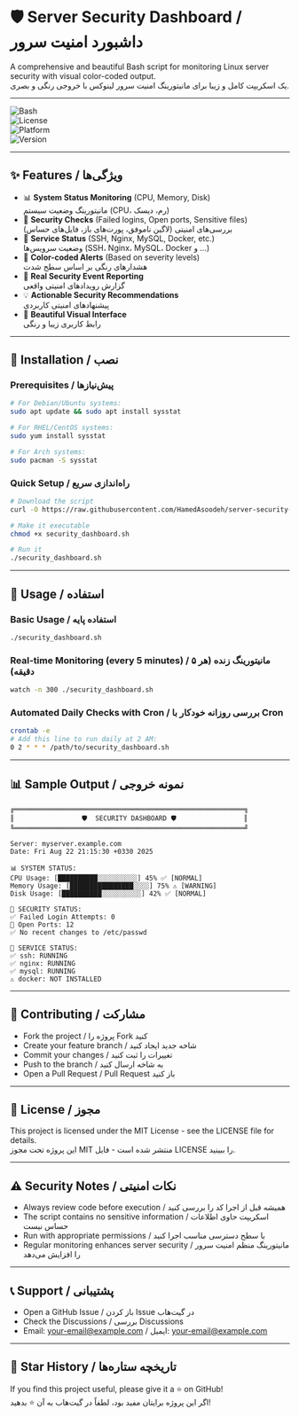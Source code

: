# 🛡️ Server Security Dashboard / داشبورد امنیت سرور

A comprehensive and beautiful Bash script for monitoring Linux server security with visual color-coded output.  
یک اسکریپت کامل و زیبا برای مانیتورینگ امنیت سرور لینوکس با خروجی رنگی و بصری.

---

![Bash](https://img.shields.io/badge/Bash-Script-green.svg)  
![License](https://img.shields.io/badge/License-MIT-blue.svg)  
![Platform](https://img.shields.io/badge/Platform-Linux-lightgrey.svg)  
![Version](https://img.shields.io/badge/Version-1.0.0-cyan.svg)

---

## ✨ Features / ویژگی‌ها

- 📊 **System Status Monitoring** (CPU, Memory, Disk)  
  مانیتورینگ وضعیت سیستم (CPU، رم، دیسک)
- 🔐 **Security Checks** (Failed logins, Open ports, Sensitive files)  
  بررسی‌های امنیتی (لاگین ناموفق، پورت‌های باز، فایل‌های حساس)
- 🚀 **Service Status** (SSH, Nginx, MySQL, Docker, etc.)  
  وضعیت سرویس‌ها (SSH، Nginx، MySQL، Docker و ...)
- 🔔 **Color-coded Alerts** (Based on severity levels)  
  هشدارهای رنگی بر اساس سطح شدت
- 📝 **Real Security Event Reporting**  
  گزارش رویدادهای امنیتی واقعی
- 💡 **Actionable Security Recommendations**  
  پیشنهادهای امنیتی کاربردی
- 🎨 **Beautiful Visual Interface**  
  رابط کاربری زیبا و رنگی

---

## 🚀 Installation / نصب

### Prerequisites / پیش‌نیازها

```bash
# For Debian/Ubuntu systems:
sudo apt update && sudo apt install sysstat

# For RHEL/CentOS systems:
sudo yum install sysstat

# For Arch systems:
sudo pacman -S sysstat
```

### Quick Setup / راه‌اندازی سریع

```bash
# Download the script
curl -O https://raw.githubusercontent.com/HamedAsoodeh/server-security-dashboard/main/security_dashboard.sh

# Make it executable
chmod +x security_dashboard.sh

# Run it
./security_dashboard.sh
```

---

## 🎯 Usage / استفاده

### Basic Usage / استفاده پایه

```bash
./security_dashboard.sh
```

### Real-time Monitoring (every 5 minutes) / مانیتورینگ زنده (هر ۵ دقیقه)

```bash
watch -n 300 ./security_dashboard.sh
```

### Automated Daily Checks with Cron / بررسی روزانه خودکار با Cron

```bash
crontab -e
# Add this line to run daily at 2 AM:
0 2 * * * /path/to/security_dashboard.sh
```

---

## 📊 Sample Output / نمونه خروجی

```text
╔══════════════════════════════════════════════════════════╗
║                 🛡️  SECURITY DASHBOARD 🛡️                 ║
╚══════════════════════════════════════════════════════════╝

Server: myserver.example.com
Date: Fri Aug 22 21:15:30 +0330 2025

📊 SYSTEM STATUS:
CPU Usage: [██████████░░░░░░░░░░] 45% ✅ [NORMAL]
Memory Usage: [████████████████░░░░] 75% ⚠️ [WARNING]
Disk Usage: [██████████░░░░░░░░░░] 42% ✅ [NORMAL]

🔐 SECURITY STATUS:
✅ Failed Login Attempts: 0
🔵 Open Ports: 12
✅ No recent changes to /etc/passwd

🔄 SERVICE STATUS:
✅ ssh: RUNNING
✅ nginx: RUNNING
✅ mysql: RUNNING
⚠️ docker: NOT INSTALLED
```
---


## 🤝 Contributing / مشارکت

- Fork the project / پروژه را Fork کنید
- Create your feature branch / شاخه جدید ایجاد کنید
- Commit your changes / تغییرات را ثبت کنید
- Push to the branch / به شاخه ارسال کنید
- Open a Pull Request / Pull Request باز کنید

---

## 📜 License / مجوز

This project is licensed under the MIT License - see the LICENSE file for details.  
این پروژه تحت مجوز MIT منتشر شده است - فایل LICENSE را ببینید.

---

## ⚠️ Security Notes / نکات امنیتی

- Always review code before execution / همیشه قبل از اجرا کد را بررسی کنید
- The script contains no sensitive information / اسکریپت حاوی اطلاعات حساس نیست
- Run with appropriate permissions / با سطح دسترسی مناسب اجرا کنید
- Regular monitoring enhances server security / مانیتورینگ منظم امنیت سرور را افزایش می‌دهد

---

## 📞 Support / پشتیبانی

- Open a GitHub Issue / باز کردن Issue در گیت‌هاب
- Check the Discussions / بررسی Discussions
- Email: your-email@example.com / ایمیل: your-email@example.com

---

## 🌟 Star History / تاریخچه ستاره‌ها

If you find this project useful, please give it a ⭐ on GitHub!  
اگر این پروژه برایتان مفید بود، لطفاً در گیت‌هاب به آن ⭐ بدهید!

